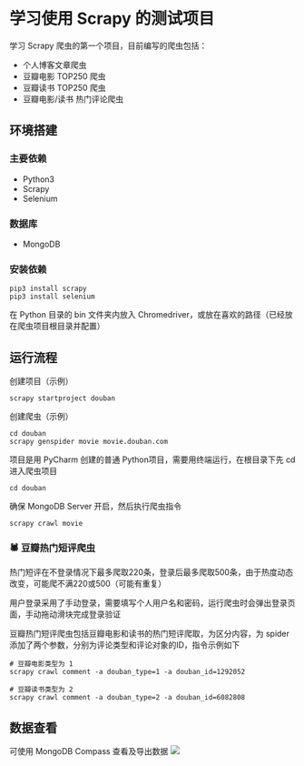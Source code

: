 # 学习使用 Scrapy 的测试项目

学习 Scrapy 爬虫的第一个项目，目前编写的爬虫包括：

+ 个人博客文章爬虫
+ 豆瓣电影 TOP250 爬虫
+ 豆瓣读书 TOP250 爬虫
+ 豆瓣电影/读书 热门评论爬虫

## 环境搭建

### 主要依赖
+ Python3
+ Scrapy
+ Selenium

### 数据库
+ MongoDB

### 安装依赖
```
pip3 install scrapy
pip3 install selenium
```
在 Python 目录的 bin 文件夹内放入 Chromedriver，或放在喜欢的路径（已经放在爬虫项目根目录并配置）

## 运行流程

创建项目（示例）
```
scrapy startproject douban
```

创建爬虫（示例）
```
cd douban
scrapy genspider movie movie.douban.com
```

项目是用 PyCharm 创建的普通 Python项目，需要用终端运行，在根目录下先 cd 进入爬虫项目
```
cd douban
```
确保 MongoDB Server 开启，然后执行爬虫指令
```
scrapy crawl movie
```

### 🕷️ 豆瓣热门短评爬虫
热门短评在不登录情况下最多爬取220条，登录后最多爬取500条，由于热度动态改变，可能爬不满220或500（可能有重复）<br>

用户登录采用了手动登录，需要填写个人用户名和密码，运行爬虫时会弹出登录页面，手动拖动滑块完成登录验证<br>

豆瓣热门短评爬虫包括豆瓣电影和读书的热门短评爬取，为区分内容，为 spider 添加了两个参数，分别为评论类型和评论对象的ID，指令示例如下

```
# 豆瓣电影类型为 1
scrapy crawl comment -a douban_type=1 -a douban_id=1292052

# 豆瓣读书类型为 2
scrapy crawl comment -a douban_type=2 -a douban_id=6082808
```

## 数据查看
可使用 MongoDB Compass 查看及导出数据
![](https://cdn.jsdelivr.net/gh/kainzhang/kz-img/img/21/05/11/20210511103523.png)